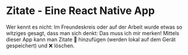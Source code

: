 # Zitate - Eine React Native App

Wer kennt es nicht: Im Freundeskreis oder auf der Arbeit wurde etwas so witziges gesagt, dass man sich denkt: Das muss ich mir merken!
Mittels dieser App kann man Zitate 💾 hinzufügen (werden lokal auf dem Gerät gespeichert) und ❌ löschen.
